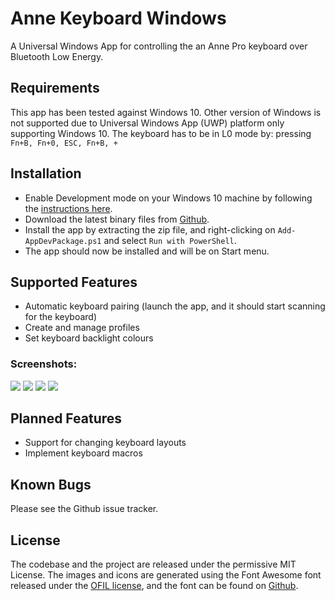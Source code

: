 # Anne Keyboard Windows
A Universal Windows App for controlling the an Anne Pro keyboard over Bluetooth Low Energy.  

## Requirements
This app has been tested against Windows 10. Other version of Windows is not supported due to Universal Windows App (UWP) platform only supporting Windows 10.
The keyboard has to be in L0 mode by: pressing ```Fn+B, Fn+0, ESC, Fn+B, +```

## Installation
* Enable Development mode on your Windows 10 machine by following the [instructions here](https://msdn.microsoft.com/windows/uwp/get-started/enable-your-device-for-development).
* Download the latest binary files from [Github](https://github.com/kprinssu/anne-keyboard-windows/releases). 
* Install the app by extracting the zip file, and right-clicking on ```Add-AppDevPackage.ps1``` and select ```Run with PowerShell```. 
* The app should now be installed and will be on Start menu.

## Supported Features
* Automatic keyboard pairing (launch the app, and it should start scanning for the keyboard)
* Create and manage profiles
* Set keyboard backlight colours

### Screenshots:  
<img src="https://i.imgur.com/yMHa8Gq.png" />
<img src="https://i.imgur.com/x2abzzy.png" />
<img src="https://i.imgur.com/DG1eoFr.png" />
<img src="https://i.imgur.com/t6eqNbH.png" />

## Planned Features
* Support for changing keyboard layouts
* Implement keyboard macros

## Known Bugs
Please see the Github issue tracker.

## License
The codebase and the project are released under the permissive MIT License. 
The images and icons are generated using the Font Awesome font released under the [OFIL license](http://scripts.sil.org/OFL), and the font can be found on [Github](http://scripts.sil.org/OFL). 
